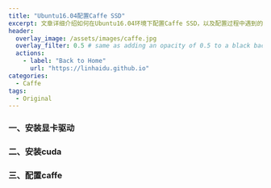 ```yaml
---
title: "Ubuntu16.04配置Caffe SSD"
excerpt: 文章详细介绍如何在Ubuntu16.04环境下配置Caffe SSD，以及配置过程中遇到的一些问题及解决方法
header:
  overlay_image: /assets/images/caffe.jpg
  overlay_filter: 0.5 # same as adding an opacity of 0.5 to a black background
  actions:
    - label: "Back to Home"
      url: "https://linhaidu.github.io"
categories:
  - Caffe
tags:
  - Original
---
```



### 一、安装显卡驱动
### 二、安装cuda
### 三、配置caffe

